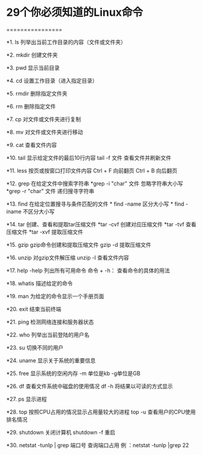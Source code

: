 # 29个你必须知道的Linux命令
================

*1. ls
    列举出当前工作目录的内容（文件或文件夹）

*2. mkdir
    创建文件夹

*3. pwd
    显示当前目录

*4. cd
    设置工作目录（进入指定目录）

*5. rmdir
    删除指定文件夹

*6. rm
    删除指定文件

*7. cp
    对文件或文件夹进行复制

*8. mv
对文件或文件夹进行移动

*9. cat
    查看文件内容

*10. tail
    显示给定文件的最后10行内容   tail -f 文件  查看文件并刷新文件

*11. less
    按页或按窗口打印文件内容  Ctrl + F 向前翻页   Ctrl + B 向后翻页

*12. grep
    在给定文件中搜索字符串
    *grep -i "char" 文件 忽略字符串大小写
    *grep -r "char" 文件 递归搜寻字符串

*13. find
    在给定位置搜寻与条件匹配的文件
    * find -name  区分大小写
    * find -iname  不区分大小写

*14. tar
    创建、查看和提取tar压缩文件
    *tar -cvf 创建对应压缩文件
    *tar -tvf 查看压缩文件
    *tar -xvf 提取压缩文件

*15. gzip
    gzip命令创建和提取压缩文件 gzip -d 提取压缩文件

*16. unzip
    对gzip文件解压缩   unzip -l 查看文件内容

*17. help
    -help 列出所有可用命令     命令 + -h：  查看命令的具体的用法

*18. whatis
    描述给定的命令

*19. man
    为给定的命令显示一个手册页面

*20. exit
    结束当前终端

*21. ping
    检测网络连接和服务器状态

*22. who
    列举出当前登陆的用户名

*23. su
    切换不同的用户

*24. uname
    显示关于系统的重要信息

*25. free
    显示系统的空闲内存   -m  单位是kb   -g单位是GB

*26. df
    查看文件系统中磁盘的使用情况   df -h 将结果以可读的方式显示

*27. ps
    显示进程

*28. top
    按照CPU占用的情况显示占用量较大的进程   top -u 查看用户的CPU使用排名情况

*29. shutdown
    关闭计算机   shutdown -f 重启
    
*30. netstat -tunlp | grep 端口号
    查询端口占用 例 ：netstat -tunlp |grep 22
